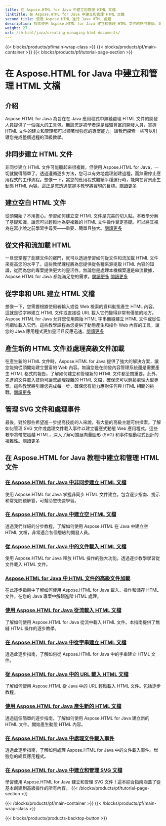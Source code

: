 ```yaml
---
title: 在 Aspose.HTML for Java 中建立和管理 HTML 文檔
linktitle: 在 Aspose.HTML for Java 中建立和管理 HTML 文檔
second_title: 使用 Aspose.HTML 進行 Java HTML 處理
description: 探索使用 Aspose.HTML for Java 建立和管理 HTML 文件的熱門教學。非常適合尋求詳細逐步指南的 Java 開發人員。
weight: 27
url: /zh-hant/java/creating-managing-html-documents/
---
```


{{< blocks/products/pf/main-wrap-class >}}
{{< blocks/products/pf/main-container >}}
{{< blocks/products/pf/tutorial-page-section >}}

# 在 Aspose.HTML for Java 中建立和管理 HTML 文檔

## 介紹

Aspose.HTML for Java 為旨在在 Java 應用程式中無縫處理 HTML 文件的開發人員提供了一個強大的工具包。無論您是初學者還是經驗豐富的開發人員，掌握 HTML 文件的建立和管理都可以顯著增強您的專案能力。讓我們探索一些可以引導您完成整個過程的頂級教學。

## 非同步建立 HTML 文件

非同步建立 HTML 文件可能聽起來很複雜，但使用 Aspose.HTML for Java，一切就變得簡單了。透過遵循逐步方法，您可以有效地處理創建過程，而無需停止應用程式的工作流程。想像一下，當您的應用程式繼續平穩運行時，能夠在背景產生動態 HTML 內容。這正是您透過掌握本教學將實現的目標。[閱讀更多](./create-html-documents-async/)

## 建立空白 HTML 文件

從頭開始？不用擔心。學習如何建立空 HTML 文件是完美的切入點。本教學分解了基礎知識，讓您可以輕鬆地為更複雜的 HTML 文件操作奠定基礎。可以將其視為在寫小說之前學習字母表——重要、簡單且強大。[閱讀更多](./create-empty-html-documents/)

## 從文件和流加載 HTML

一旦您掌握了創建文件的竅門，就可以透過學習如何從文件和流加載 HTML 文件來提高您的水平了。這些教學課程將為您提供從各種來源提取 HTML 內容的知識，從而為您的專案提供更大的靈活性。無論您是處理本機檔案還是串流數據，Aspose.HTML for Java 都能滿足您的需求。[閱讀更多](./load-html-documents-from-file/) [閱讀更多](./load-html-documents-from-stream/)

## 從字串和 URL 建立 HTML 文檔

想像一下，您需要根據使用者輸入或從 Web 檢索的資料動態產生 HTML 內容。這就是從字串建立 HTML 文件或直接從 URL 載入它們變得非常有價值的地方。 Aspose.HTML for Java 允許您使用原始 HTML 字串無縫建立 HTML 文件或從任何網址載入它們。這些教學課程為您提供了動態產生和操作 Web 內容的工具，讓您的 Java 應用程式更加靈活且反應迅速。[閱讀更多](./create-html-documents-from-string/)

## 產生新的 HTML 文件並處理高級文件加載

在產生新的 HTML 文件時，Aspose.HTML for Java 提供了強大的解決方案，讓您能夠從頭開始建立豐富的 Web 內容。無論您是在開發內容管理系統還是需要產生 HTML 格式的報告，了解如何建立和管理新的 HTML 文件都至關重要。此外，先進的文件載入技術可讓您處理複雜的 HTML 文檔，確保您可以輕鬆處理大型專案。這些教學將引導您完成每一步，確保您有能力應對任何與 HTML 相關的挑戰。[閱讀更多](./generate-new-html-documents/)

## 管理 SVG 文件和處理事件

最後，對於那些希望進一步提高技能的人來說，有大量的高級主題可供探索。了解如何管理 SVG 文件或處理文件載入事件以建立響應式動態 Web 應用程式。這些教學將帶您超越 HTML，深入了解可擴展向量圖形 (SVG) 和事件驅動程式設計的複雜性。[閱讀更多](./create-manage-svg-documents/)

## 在 Aspose.HTML for Java 教程中建立和管理 HTML 文件
### [在 Aspose.HTML for Java 中非同步建立 HTML 文檔](./create-html-documents-async/)
使用 Aspose.HTML for Java 掌握非同步 HTML 文件建立。包含逐步指南、提示和常見問題解答，可幫助您快速學習。
### [在 Aspose.HTML for Java 中建立空 HTML 文檔](./create-empty-html-documents/)
透過我們詳細的分步教程，了解如何使用 Aspose.HTML 在 Java 中建立空 HTML 文檔，非常適合各個層級的開發人員。
### [從 Aspose.HTML for Java 中的文件載入 HTML 文檔](./load-html-documents-from-file/)
使用 Aspose.HTML for Java 釋放 HTML 操作的強大功能。透過逐步教學學習從文件載入 HTML 文件。
### [Aspose.HTML for Java 中 HTML 文件的高級文件加載](./advanced-file-loading-html-documents/)
在此逐步指南中了解如何使用 Aspose.HTML for Java 載入、操作和儲存 HTML 文件。在您的 Java 專案中解鎖進階 HTML 處理。
### [使用 Aspose.HTML for Java 從流載入 HTML 文檔](./load-html-documents-from-stream/)
了解如何使用 Aspose.HTML for Java 從流中載入 HTML 文件。本指南提供了無縫 HTML 操作的逐步教學。
### [在 Aspose.HTML for Java 中從字串建立 HTML 文檔](./create-html-documents-from-string/)
透過此逐步指南，了解如何從 Aspose.HTML for Java 中的字串建立 HTML 文件。
### [從 Aspose.HTML for Java 中的 URL 載入 HTML 文檔](./load-html-documents-from-url/)
了解如何使用 Aspose.HTML 從 Java 中的 URL 輕鬆載入 HTML 文件。包括逐步教程。
### [使用 Aspose.HTML for Java 產生新的 HTML 文檔](./generate-new-html-documents/)
透過這個簡單的逐步指南，了解如何使用 Aspose.HTML for Java 建立新的 HTML 文件。開始產生動態 HTML 內容。
### [在 Aspose.HTML for Java 中處理文件載入事件](./handle-document-load-events/)
透過此逐步指南，了解如何處理 Aspose.HTML for Java 中的文件載入事件。增強您的網頁應用程式。
### [在 Aspose.HTML for Java 中建立和管理 SVG 文檔](./create-manage-svg-documents/)
學習使用 Aspose.HTML for Java 建立和管理 SVG 文件！這本綜合指南涵蓋了從基本創建到高級操作的所有內容。
{{< /blocks/products/pf/tutorial-page-section >}}

{{< /blocks/products/pf/main-container >}}
{{< /blocks/products/pf/main-wrap-class >}}

{{< blocks/products/products-backtop-button >}}
